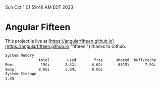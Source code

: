Sun Oct  1 01:59:48 AM EDT 2023

# Angular Fifteen


This project is live at [https://angularfifteen.github.io](https://angularfifteen.github.io "fifteen!") thanks to Github.

```bash
System Memory
               total        used        free      shared  buff/cache   available
Mem:            15Gi       2.8Gi       4.6Gi       651Mi       7.9Gi        11Gi
Swap:          8.0Gi       1.0Mi       8.0Gi
System Storage
1.8G	.
```
```bash
